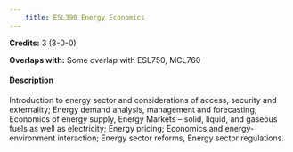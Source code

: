 ```yaml
---
    title: ESL390 Energy Economics
---
```

**Credits:** 3 (3-0-0)



**Overlaps with:** Some overlap with ESL750, MCL760

#### Description 
Introduction to energy sector and considerations of access, security and externality; Energy demand analysis, management and forecasting, Economics of energy supply, Energy Markets – solid, liquid, and gaseous fuels as well as electricity; Energy pricing; Economics and energy-environment interaction; Energy sector reforms, Energy sector regulations.